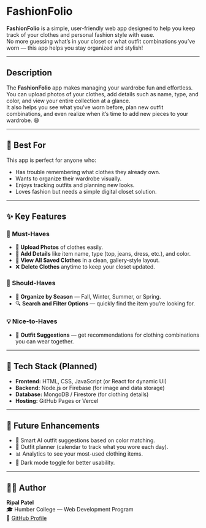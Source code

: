 

#  FashionFolio

**FashionFolio** is a simple, user-friendly web app designed to help you keep track of your clothes and personal fashion style with ease.  
No more guessing what’s in your closet or what outfit combinations you’ve worn — this app helps you stay organized and stylish!

---

##  Description

The **FashionFolio** app makes managing your wardrobe fun and effortless.  
You can upload photos of your clothes, add details such as name, type, and color, and view your entire collection at a glance.  
It also helps you see what you’ve worn before, plan new outfit combinations, and even realize when it’s time to add new pieces to your wardrobe. 😄

---

## 🎯 Best For

This app is perfect for anyone who:
- Has trouble remembering what clothes they already own.  
- Wants to organize their wardrobe visually.  
- Enjoys tracking outfits and planning new looks.  
- Loves fashion but needs a simple digital closet solution.

---

## ✨ Key Features

### 🧩 Must-Haves
- 📸 **Upload Photos** of clothes easily.  
- 📝 **Add Details** like item name, type (top, jeans, dress, etc.), and color.  
- 👕 **View All Saved Clothes** in a clean, gallery-style layout.  
- ❌ **Delete Clothes** anytime to keep your closet updated.

### 🍁 Should-Haves
- 🧤 **Organize by Season** — Fall, Winter, Summer, or Spring.  
- 🔍 **Search and Filter Options** — quickly find the item you’re looking for.

### 💡 Nice-to-Haves
- 👗 **Outfit Suggestions** — get recommendations for clothing combinations you can wear together.

---

## 🧱 Tech Stack (Planned)

- **Frontend:** HTML, CSS, JavaScript (or React for dynamic UI)  
- **Backend:** Node.js or Firebase (for image and data storage)  
- **Database:** MongoDB / Firestore (for clothing details)  
- **Hosting:** GitHub Pages or Vercel  

---

## 🚀 Future Enhancements

- 🧠 Smart AI outfit suggestions based on color matching.  
- 📅 Outfit planner (calendar to track what you wore each day).  
- 📊 Analytics to see your most-used clothing items.  
- 🌈 Dark mode toggle for better usability.  

---

## 👩‍💻 Author

**Ripal Patel**  
🎓 Humber College — Web Development Program  
💼 [GitHub Profile](https://github.com/RipalPatel18)

